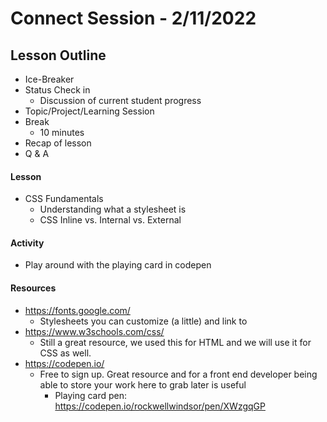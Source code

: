 # Connect Session - 2/11/2022

## Lesson Outline

  * Ice-Breaker
  * Status Check in
    * Discussion of current student progress
  * Topic/Project/Learning Session
  * Break
    * 10 minutes
  * Recap of lesson
  * Q & A

#### Lesson

  * CSS Fundamentals
    * Understanding what a stylesheet is
    * CSS Inline vs. Internal vs. External

#### Activity

  * Play around with the playing card in codepen

#### Resources

  * https://fonts.google.com/
    * Stylesheets you can customize (a little) and link to
  * https://www.w3schools.com/css/
    * Still a great resource, we used this for HTML and we will use it for CSS as well.
  * https://codepen.io/
    * Free to sign up.  Great resource and for a front end developer being able to store your work here to grab later is useful
      * Playing card pen: https://codepen.io/rockwellwindsor/pen/XWzgqGP
